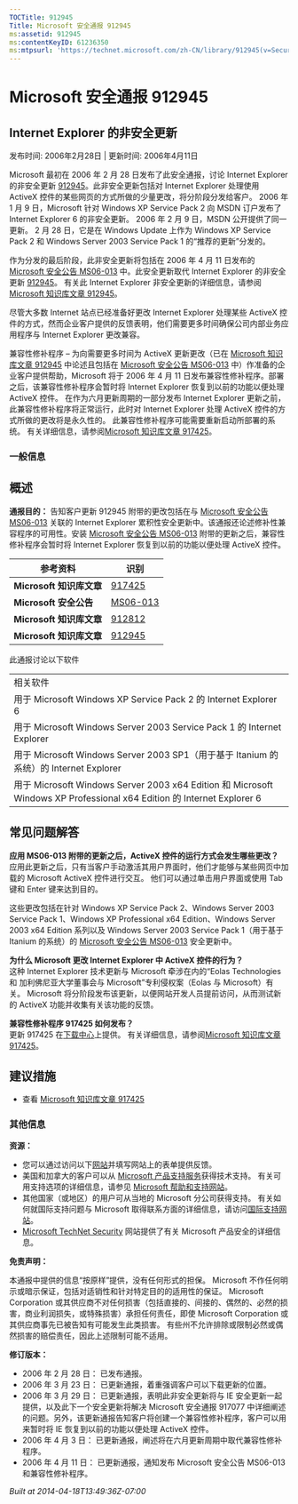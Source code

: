 ```yaml
---
TOCTitle: 912945
Title: Microsoft 安全通报 912945
ms:assetid: 912945
ms:contentKeyID: 61236350
ms:mtpsurl: 'https://technet.microsoft.com/zh-CN/library/912945(v=Security.10)'
---
```


Microsoft 安全通报 912945
=========================

Internet Explorer 的非安全更新
------------------------------

发布时间: 2006年2月28日 | 更新时间: 2006年4月11日

Microsoft 最初在 2006 年 2 月 28 日发布了此安全通报，讨论 Internet Explorer 的非安全更新 [912945](http://support.microsoft.com/kb/912945)。此非安全更新包括对 Internet Explorer 处理使用 ActiveX 控件的某些网页的方式所做的少量更改，将分阶段分发给客户。 2006 年 1 月 9 日，Microsoft 针对 Windows XP Service Pack 2 向 MSDN 订户发布了 Internet Explorer 6 的非安全更新。 2006 年 2 月 9 日，MSDN 公开提供了同一更新。 2 月 28 日，它是在 Windows Update 上作为 Windows XP Service Pack 2 和 Windows Server 2003 Service Pack 1 的“推荐的更新”分发的。

作为分发的最后阶段，此非安全更新将包括在 2006 年 4 月 11 日发布的 [Microsoft 安全公告 MS06-013](http://go.microsoft.com/fwlink/?linkid=62568) 中。此安全更新取代 Internet Explorer 的非安全更新 [912945](http://support.microsoft.com/kb/912945)。 有关此 Internet Explorer 非安全更新的详细信息，请参阅 [Microsoft 知识库文章 912945](http://support.microsoft.com/kb/912945)。

尽管大多数 Internet 站点已经准备好更改 Internet Explorer 处理某些 ActiveX 控件的方式，然而企业客户提供的反馈表明，他们需要更多时间确保公司内部业务应用程序与 Internet Explorer 更改兼容。

兼容性修补程序 – 为向需要更多时间为 ActiveX 更新更改（已在 [Microsoft 知识库文章 912945](http://support.microsoft.com/kb/912945) 中论述且包括在 [Microsoft 安全公告 MS06-013](http://go.microsoft.com/fwlink/?linkid=62568) 中）作准备的企业客户提供帮助，Microsoft 将于 2006 年 4 月 11 日发布兼容性修补程序。部署之后，该兼容性修补程序会暂时将 Internet Explorer 恢复到以前的功能以便处理 ActiveX 控件。 在作为六月更新周期的一部分发布 Internet Explorer 更新之前，此兼容性修补程序将正常运行，此时对 Internet Explorer 处理 ActiveX 控件的方式所做的更改将是永久性的。 此兼容性修补程序可能需要重新启动所部署的系统。 有关详细信息，请参阅[Microsoft 知识库文章 917425](http://support.microsoft.com/kb/917425)。

### 一般信息

概述
----

**通报目的：** 告知客户更新 912945 附带的更改包括在与 [Microsoft 安全公告 MS06-013](http://go.microsoft.com/fwlink/?linkid=62568) 关联的 Internet Explorer 累积性安全更新中。该通报还论述修补性兼容程序的可用性。安装 [Microsoft 安全公告 MS06-013](http://go.microsoft.com/fwlink/?linkid=62568) 附带的更新之后，兼容性修补程序会暂时将 Internet Explorer 恢复到以前的功能以便处理 ActiveX 控件。

| 参考资料                 | 识别                                                     |
|--------------------------|----------------------------------------------------------|
| **Microsoft 知识库文章** | [917425](http://support.microsoft.com/kb/917425)         |
| **Microsoft 安全公告**   | [MS06-013](http://go.microsoft.com/fwlink/?linkid=62568) |
| **Microsoft 知识库文章** | [912812](http://support.microsoft.com/kb/912812)         |
| **Microsoft 知识库文章** | [912945](http://support.microsoft.com/kb/912945)         |

此通报讨论以下软件

|                                                                                                                        |
|------------------------------------------------------------------------------------------------------------------------|
| 相关软件                                                                                                               |
| 用于 Microsoft Windows XP Service Pack 2 的 Internet Explorer 6                                                        |
| 用于 Microsoft Windows Server 2003 Service Pack 1 的 Internet Explorer                                                 |
| 用于 Microsoft Windows Server 2003 SP1（用于基于 Itanium 的系统）的 Internet Explorer                                  |
| 用于 Microsoft Windows Server 2003 x64 Edition 和 Microsoft Windows XP Professional x64 Edition 的 Internet Explorer 6 |

常见问题解答
------------


**应用 MS06-013 附带的更新之后，ActiveX 控件的运行方式会发生哪些更改？**  
应用此更新之后，只有当客户手动激活其用户界面时，他们才能够与某些网页中加载的 Microsoft ActiveX 控件进行交互。 他们可以通过单击用户界面或使用 Tab 键和 Enter 键来达到目的。

这些更改包括在针对 Windows XP Service Pack 2、Windows Server 2003 Service Pack 1、Windows XP Professional x64 Edition、Windows Server 2003 x64 Edition 系列以及 Windows Server 2003 Service Pack 1（用于基于 Itanium 的系统）的 [Microsoft 安全公告 MS06-013](http://go.microsoft.com/fwlink/?linkid=62568) 安全更新中。

**为什么 Microsoft 更改 Internet Explorer 中 ActiveX 控件的行为？**  
这种 Internet Explorer 技术更新与 Microsoft 牵涉在内的“Eolas Technologies 和 加利佛尼亚大学董事会与 Microsoft”专利侵权案（Eolas 与 Microsoft）有关。 Microsoft 将分阶段发布该更新，以便网站开发人员提前访问，从而测试新的 ActiveX 功能并收集有关该功能的反馈。

**兼容性修补程序 917425 如何发布？**  
更新 917425 在[下载中心](http://www.microsoft.com/downloads/)上提供。 有关详细信息，请参阅[Microsoft 知识库文章 917425](http://support.microsoft.com/kb/917425)。

建议措施
--------


-   查看 [Microsoft 知识库文章 917425](http://support.microsoft.com/kb/917425)

### 其他信息

**资源：**

-   您可以通过访问以下[网站](https://support.microsoft.com/common/survey.aspx?scid=sw;en;1257&amp;showpage=1&amp;ws=technet&amp;sd=tech)并填写网站上的表单提供反馈。
-   美国和加拿大的客户可以从 [Microsoft 产品支持服务](http://go.microsoft.com/fwlink/?linkid=21131)获得技术支持。 有关可用支持选项的详细信息，请参见 [Microsoft 帮助和支持网站](http://support.microsoft.com/default.aspx?ln=zh-cn)。
-   其他国家（或地区）的用户可从当地的 Microsoft 分公司获得支持。 有关如何就国际支持问题与 Microsoft 取得联系方面的详细信息，请访问[国际支持网站](http://go.microsoft.com/fwlink/?linkid=21155)。
-   [Microsoft TechNet Security](http://go.microsoft.com/fwlink/?linkid=21132) 网站提供了有关 Microsoft 产品安全的详细信息。

**免责声明：**

本通报中提供的信息“按原样”提供，没有任何形式的担保。 Microsoft 不作任何明示或暗示保证，包括对适销性和针对特定目的的适用性的保证。 Microsoft Corporation 或其供应商不对任何损害（包括直接的、间接的、偶然的、必然的损害，商业利润损失，或特殊损害）承担任何责任，即使 Microsoft Corporation 或其供应商事先已被告知有可能发生此类损害。 有些州不允许排除或限制必然或偶然损害的赔偿责任，因此上述限制可能不适用。

**修订版本：**

-   2006 年 2 月 28 日： 已发布通报。
-   2006 年 3 月 23 日： 已更新通报，着重强调客户可以下载更新的位置。
-   2006 年 3 月 29 日： 已更新通报，表明此非安全更新将与 IE 安全更新一起提供，以及此下一个安全更新将解决 Microsoft 安全通报 917077 中详细阐述的问题。另外，该更新通报告知客户将创建一个兼容性修补程序，客户可以用来暂时将 IE 恢复到以前的功能以便处理 ActiveX 控件。
-   2006 年 4 月 3 日： 已更新通报，阐述将在六月更新周期中取代兼容性修补程序。
-   2006 年 4 月 11 日： 已更新通报，通知发布 Microsoft 安全公告 MS06-013 和兼容性修补程序。

*Built at 2014-04-18T13:49:36Z-07:00*
